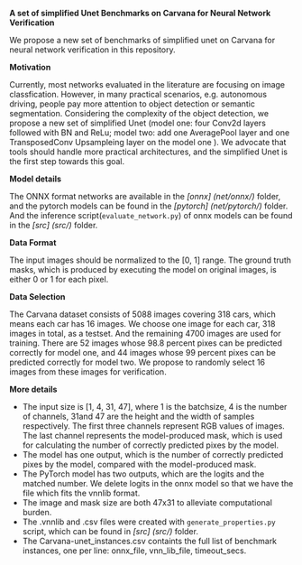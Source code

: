 **A  set of simplified Unet Benchmarks on Carvana for Neural Network Verification**

We propose a new set of benchmarks of simplified unet on Carvana for neural network verification in this repository.

**Motivation**

Currently, most networks evaluated in the literature are focusing on image classfication. However, in many practical scenarios, e.g. autonomous driving, people pay more attention to object detection or semantic segmentation. Considering the complexity of the object detection, we propose a new set of simplified Unet (model one: four Conv2d layers followed with BN and ReLu; model two: add one AveragePool layer and one  TransposedConv Upsampleing layer on the model one ). We advocate that tools should handle more practical architectures, and the simplified Unet is the first step towards this goal.

**Model details**

The ONNX format networks are available in the *[onnx] (net/onnx/)* folder, and the pytorch models can be found in the *[pytorch] (net/pytorch/)*  folder. And the inference script(`evaluate_network.py`) of onnx models can be found in the *[src] (src/)* folder.

**Data Format**

The input images should be normalized to the [0, 1] range. The ground truth masks, which is produced by executing the model on original images,  is either 0 or 1 for each pixel.

**Data Selection**

The Carvana dataset consists of 5088 images covering 318 cars, which means each car has 16 images. We choose one image for each car, 318 images in total, as a testset. And the remaining 4700 images are used for training. There are 52 images  whose 98.8 percent pixes can be predicted correctly for model one, and 44 images whose 99 percent pixes can be predicted correctly for model two.  We propose to randomly select 16 images from these images for verification.

**More details**

- The input size is [1, 4, 31, 47], where 1 is the batchsize, 4 is the number of channels, 31and 47 are the height and the width of samples respectively. The first three channels represent RGB values of images. The last channel represents the model-produced mask, which is used for calculating the number of correctly predicted pixes by the model.
- The model has one output, which is the number of correctly predicted pixes by the model, compared with the model-produced mask.
- The PyTorch model has two outputs, which are the logits and the matched number. We delete logits in the onnx model so that we have the file which fits the vnnlib format.
- The image and mask size are both 47x31 to alleviate computational burden.
- The .vnnlib and .csv files were created with `generate_properties.py` script, which can be found in  *[src] (src/)*  folder.
- The Carvana-unet_instances.csv containts the full list of benchmark instances, one per line: onnx_file, vnn_lib_file, timeout_secs.